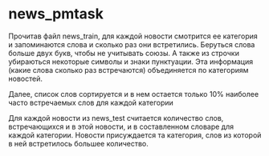 # news_pmtask

  Прочитав файл news_train, для каждой новости смотрится ее категория и запоминаются слова и сколько раз они встретились. Беруться слова больше двух букв, чтобы не учитывать союзы. А также из строчки убираються некоторые символы и знаки пунктуации. Эта информация (какие слова сколько раз встречаются) объединяется по категориям новостей.
  
  Далее, список слов сортируется и в нем остается только 10% наиболее часто встречаемых  слов для каждой категории
  
  Для каждой новости из news_test считается количество слов, встречающихся и в этой новости, и в составленном словаре для каждой категории. Новости присуждается та категория, слов из которой в ней встретилось большее количество. 
